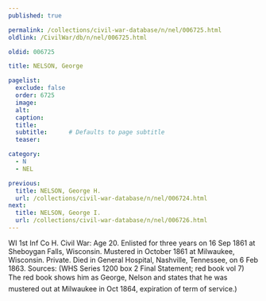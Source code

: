 ```yaml
---
published: true

permalink: /collections/civil-war-database/n/nel/006725.html
oldlink: /CivilWar/db/n/nel/006725.html

oldid: 006725

title: NELSON, George

pagelist:
  exclude: false
  order: 6725
  image: 
  alt:
  caption:
  title:
  subtitle:      # Defaults to page subtitle
  teaser:

category: 
  - N 
  - NEL

previous:
  title: NELSON, George H.
  url: /collections/civil-war-database/n/nel/006724.html  
next:
  title: NELSON, George I.
  url: /collections/civil-war-database/n/nel/006726.html   
---
```

WI 1st Inf Co H. Civil War: Age 20. Enlisted for three years on 16 Sep 1861 at Sheboygan Falls, Wisconsin. Mustered in October 1861 at Milwaukee, Wisconsin. Private. Died in General Hospital, Nashville, Tennessee, on 6 Feb 1863. Sources: (WHS Series 1200 box 2 Final Statement; red book vol 7) The red book shows him as &#147;George, Nelson&#148; and states that he was mustered out at Milwaukee in Oct 1864, expiration of term of service.)